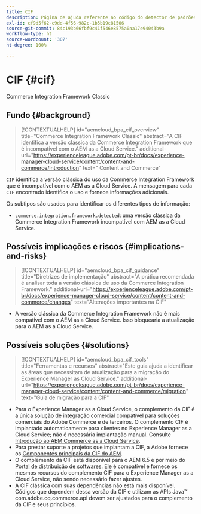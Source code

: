 ```yaml
---
title: CIF
description: Página de ajuda referente ao código do detector de padrões.
exl-id: cf9d5f62-c9dd-4f56-982c-1b5b19c81506
source-git-commit: 84c193b66fbf9c41f546e8575a0aa17e94043b9a
workflow-type: ht
source-wordcount: '307'
ht-degree: 100%

---
```


# CIF {#cif}

Commerce Integration Framework Classic

## Fundo {#background}

>[!CONTEXTUALHELP]
>id="aemcloud_bpa_cif_overview"
>title="Commerce Integration Framework Classic"
>abstract="A CIF identifica a versão clássica da Commerce Integration Framework que é incompatível com o AEM as a Cloud Service."
>additional-url="https://experienceleague.adobe.com/pt-br/docs/experience-manager-cloud-service/content/content-and-commerce/introduction" text=" Content and Commerce"

`CIF` identifica a versão clássica do uso da Commerce Integration Framework que é incompatível com o AEM as a Cloud Service. A mensagem para cada `CIF` encontrado identifica o uso e fornece informações adicionais.

Os subtipos são usados para identificar os diferentes tipos de informação:

* `commerce.integration.framework.detected`: uma versão clássica da Commerce Integration Framework incompatível com AEM as a Cloud Service.


## Possíveis implicações e riscos {#implications-and-risks}

>[!CONTEXTUALHELP]
>id="aemcloud_bpa_cif_guidance"
>title="Diretrizes de implementação"
>abstract="A prática recomendada é analisar toda a versão clássica de uso da Commerce Integration Framework."
>additional-url="https://experienceleague.adobe.com/pt-br/docs/experience-manager-cloud-service/content/content-and-commerce/changes" text="Alterações importantes na CIF"

* A versão clássica da Commerce Integration Framework não é mais compatível com o AEM as a Cloud Service. Isso bloquearia a atualização para o AEM as a Cloud Service.

## Possíveis soluções {#solutions}

>[!CONTEXTUALHELP]
>id="aemcloud_bpa_cif_tools"
>title="Ferramentas e recursos"
>abstract="Este guia ajuda a identificar as áreas que necessitam de atualização para a migração do Experience Manager as Cloud Service."
>additional-url="https://experienceleague.adobe.com/pt-br/docs/experience-manager-cloud-service/content/content-and-commerce/migration" text="Guia de migração para a CIF"

* Para o Experience Manager as a Cloud Service, o complemento da CIF é a única solução de integração comercial compatível para soluções comerciais do Adobe Commerce e de terceiros. O complemento CIF é implantado automaticamente para clientes no Experience Manager as a Cloud Service; não é necessária implantação manual. Consulte [Introdução ao AEM Commerce as a Cloud Service](https://experienceleague.adobe.com/pt-br/docs/experience-manager-cloud-service/content/content-and-commerce/storefront/getting-started).
* Para prestar suporte a projetos que implantam a CIF, a Adobe fornece os [Componentes principais da CIF do AEM](https://github.com/adobe/aem-core-cif-components).
* O complemento da CIF está disponível para o AEM 6.5 e por meio do [Portal de distribuição de softwares](https://experience.adobe.com/#/downloads/content/software-distribution/br/aem.html). Ele é compatível e fornece os mesmos recursos do complemento CIF para o Experience Manager as a Cloud Service, não sendo necessário fazer ajustes.
* A CIF clássica com suas dependências não está mais disponível. Códigos que dependem dessa versão da CIF e utilizam as APIs Java™ com.adobe.cq.commerce.api devem ser ajustados para o complemento da CIF e seus princípios.
